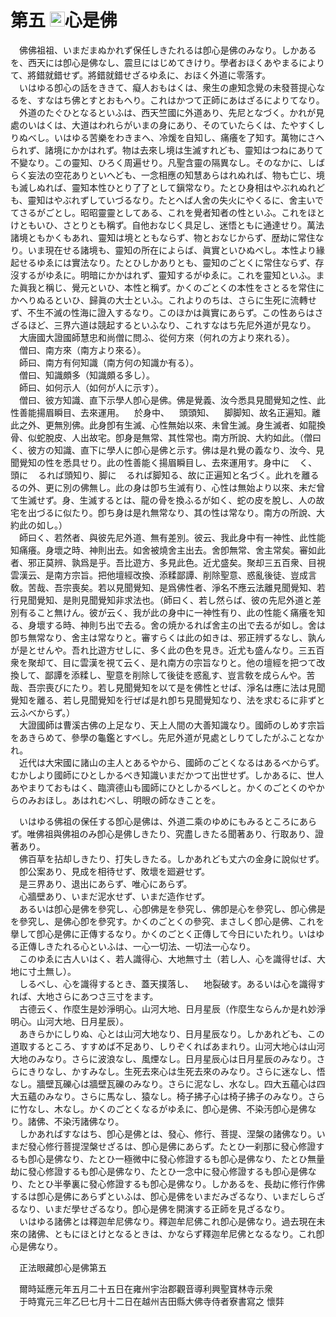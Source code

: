 # 第五 <img width="24" height="24" src="_cRpXKmw.png" border="0">心是佛
　佛佛祖祖、いまだまぬかれず保任しきたれるは卽心是佛のみなり。しかあるを、西天には卽心是佛なし、震旦にはじめてきけり。學者おほくあやまるによりて、將錯就錯せず。將錯就錯せざるゆゑに、おほく外道に零落す。  
　いはゆる卽心の話をききて、癡人おもはくは、衆生の慮知念覺の未發菩提心なるを、すなはち佛とすとおもへり。これはかつて正師にあはざるによりてなり。  
　外道のたぐひとなるといふは、西天竺國に外道あり、先尼となづく。かれが見處のいはくは、大道はわれらがいまの身にあり、そのていたらくは、たやすくしりぬべし。いはゆる苦樂をわきまへ、冷煖を自知し、痛癢を了知す。萬物にさへられず、諸境にかかはれず。物は去來し境は生滅すれども、靈知はつねにありて不變なり。この靈知、ひろく周遍せり。凡聖含靈の隔異なし。そのなかに、しばらく妄法の空花ありといへども、一念相應の知慧あらはれぬれば、物も亡じ、境も滅しぬれば、靈知本性ひとり了了として鎭常なり。たとひ身相はやぶれぬれども、靈知はやぶれずしていづるなり。たとへば人舍の失火にやくるに、舍主いでてさるがごとし。昭昭靈靈としてある、これを覺者知者の性といふ。これをほとけともいひ、さとりとも稱ず。自他おなじく具足し、迷悟ともに通達せり。萬法諸境ともかくもあれ、靈知は境とともならず、物とおなじからず、歴劫に常住なり。いま現在せる諸境も、靈知の所在によらば、眞實といひぬべし。本性より緣起せるゆゑには實法なり。たとひしかありとも、靈知のごとくに常住ならず、存沒するがゆゑに。明暗にかかはれず、靈知するがゆゑに。これを靈知といふ。また眞我と稱じ、覺元といひ、本性と稱ず。かくのごとくの本性をさとるを常住にかへりぬるといひ、歸眞の大士といふ。これよりのちは、さらに生死に流轉せず、不生不滅の性海に證入するなり。このほかは眞實にあらず。この性あらはさざるほど、三界六道は競起するといふなり、これすなはち先尼外道が見なり。  
　大唐國大證國師慧忠和尚僧に問ふ、從何方來（何れの方より來れる）。  
　僧曰、南方來（南方より來る）。  
　師曰、南方有何知識（南方何の知識か有る）。  
　僧曰、知識頗多（知識頗る多し）。  
　師曰、如何示人（如何が人に示す）。  
　僧曰、彼方知識、直下示學人卽心是佛。佛是覺義、汝今悉具見聞覺知之性、此性善能揚眉瞬目、去來運用。<img width="16" height="16" src="_chK5pJF.png" border="0">於身中、<img width="16" height="16" src="_c_FhWgE.png" border="0">頭頭知、<img width="16" height="16" src="_c_FhWgE.png" border="0">脚脚知、故名正遍知。離此之外、更無別佛。此身卽有生滅、心性無始以來、未曾生滅。身生滅者、如龍換骨、似蛇脫皮、人出故宅。卽身是無常、其性常也。南方所說、大約如此。（僧曰く、彼方の知識、直下に學人に卽心是佛と示す。佛は是れ覺の義なり、汝今、見聞覺知の性を悉具せり。此の性善能く揚眉瞬目し、去來運用す。身中に<img width="16" height="16" src="_chK5pJF.png" border="0">く、頭に<img width="16" height="16" src="_c_FhWgE.png" border="0">るれば頭知り、脚に<img width="16" height="16" src="_c_FhWgE.png" border="0">るれば脚知る、故に正遍知と名づく。此れを離るるの外、更に別の佛無し。此の身は卽ち生滅有り、心性は無始より以來、未だ曾て生滅せず。身、生滅するとは、龍の骨を換ふるが如く、蛇の皮を脫し、人の故宅を出づるに似たり。卽ち身は是れ無常なり、其の性は常なり。南方の所說、大約此の如し。）  
　師曰く、若然者、與彼先尼外道、無有差別。彼云、我此身中有一神性、此性能知痛癢。身壞之時、神則出去。如舍被燒舍主出去。舍卽無常、舍主常矣。審如此者、邪正莫辨、孰爲是乎。吾比遊方、多見此色。近尤盛矣。聚却三五百衆、目視雲漢云、是南方宗旨。把他壇經改換、添糅鄙譚、削除聖意、惑亂後徒、豈成言敎。苦哉、吾宗喪矣。若以見聞覺知、是爲佛性者、淨名不應云法離見聞覺知、若行見聞覺知、是則見聞覺知非求法也。（師曰く、若し然らば、彼の先尼外道と差別有ること無けん。彼が云く、我が此の身中に一神性有り、此の性能く痛癢を知る、身壞する時、神則ち出で去る。舍の焼かるれば舍主の出で去るが如し。舍は卽ち無常なり、舍主は常なりと。審すらくは此の如きは、邪正辨ずるなし、孰んが是とせんや。吾れ比遊方せしに、多く此の色を見き。近尤も盛んなり。三五百衆を聚却て、目に雲漢を視て云く、是れ南方の宗旨なりと。他の壇經を把つて改換して、鄙譚を添糅し、聖意を削除して後徒を惑亂す、豈言敎を成らんや。苦哉、吾宗喪びにたり。若し見聞覺知を以て是を佛性とせば、淨名は應に法は見聞覺知を離る、若し見聞覺知を行ぜば是れ卽ち見聞覺知なり、法を求むるに非ずと云ふべからず。）  
　大證國師は曹溪古佛の上足なり、天上人間の大善知識なり。國師のしめす宗旨をあきらめて、參學の龜鑑とすべし。先尼外道が見處としりてしたがふことなかれ。  
　近代は大宋國に諸山の主人とあるやから、國師のごとくなるはあるべからず。むかしより國師にひとしかるべき知識いまだかつて出世せず。しかあるに、世人あやまりておもはく、臨濟德山も國師にひとしかるべしと。かくのごとくのやからのみおほし。あはれむべし、明眼の師なきことを。  
  
　いはゆる佛祖の保任する卽心是佛は、外道二乘のゆめにもみるところにあらず。唯佛祖與佛祖のみ卽心是佛しきたり、究盡しきたる聞著あり、行取あり、證著あり。  
　佛百草を拈却しきたり、打失しきたる。しかあれども丈六の金身に說似せず。  
　卽公案あり、見成を相待せず、敗壞を廻避せず。  
　是三界あり、退出にあらず、唯心にあらず。  
　心牆壁あり、いまだ泥水せず、いまだ造作せず。  
　あるいは卽心是佛を參究し、心卽佛是を參究し、佛卽是心を參究し、卽心佛是を參究し、是佛心卽を參究す。かくのごとくの參究、まさしく卽心是佛、これを擧して卽心是佛に正傳するなり。かくのごとく正傳して今日にいたれり。いはゆる正傳しきたれる心といふは、一心一切法、一切法一心なり。  
　このゆゑに古人いはく、若人識得心、大地無寸土（若し人、心を識得せば、大地に寸土無し）。  
　しるべし、心を識得するとき、蓋天撲落し、<img width="16" height="16" src="_csEzP0F.png" border="0">地裂破す。あるいは心を識得すれば、大地さらにあつさ三寸をます。  
　古德云く、作麼生是妙淨明心。山河大地、日月星辰（作麼生ならんか是れ妙淨明心。山河大地、日月星辰）。  
　あきらかにしりぬ、心とは山河大地なり、日月星辰なり。しかあれども、この道取するところ、すすめば不足あり、しりぞくればあまれり。山河大地心は山河大地のみなり。さらに波浪なし、風煙なし。日月星辰心は日月星辰のみなり。さらにきりなし、かすみなし。生死去來心は生死去來のみなり。さらに迷なし、悟なし。牆壁瓦礫心は牆壁瓦礫のみなり。さらに泥なし、水なし。四大五蘊心は四大五蘊のみなり。さらに馬なし、猿なし。椅子拂子心は椅子拂子のみなり。さらに竹なし、木なし。かくのごとくなるがゆゑに、卽心是佛、不染汚卽心是佛なり。諸佛、不染汚諸佛なり。  
　しかあればすなはち、卽心是佛とは、發心、修行、菩提、涅槃の諸佛なり。いまだ發心修行菩提涅槃せざるは、卽心是佛にあらず。たとひ一刹那に發心修證するも卽心是佛なり、たとひ一極微中に發心修證するも卽心是佛なり、たとひ無量劫に發心修證するも卽心是佛なり、たとひ一念中に發心修證するも卽心是佛なり、たとひ半拳裏に發心修證するも卽心是佛なり。しかあるを、長劫に修行作佛するは卽心是佛にあらずといふは、卽心是佛をいまだみざるなり、いまだしらざるなり、いまだ學せざるなり。卽心是佛を開演する正師を見ざるなり。  
　いはゆる諸佛とは釋迦牟尼佛なり。釋迦牟尼佛これ卽心是佛なり。過去現在未來の諸佛、ともにほとけとなるときは、かならず釋迦牟尼佛となるなり。これ卽心是佛なり。  
  
　正法眼藏卽心是佛第五  
  
　爾時延應元年五月二十五日在雍州宇治郡觀音導利興聖寶林寺示衆  
　于時寬元三年乙巳七月十二日在越州吉田縣大佛寺侍者寮書寫之 懷弉